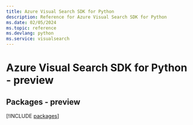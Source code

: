 ```yaml
---
title: Azure Visual Search SDK for Python
description: Reference for Azure Visual Search SDK for Python
ms.date: 02/05/2024
ms.topic: reference
ms.devlang: python
ms.service: visualsearch
---
```

# Azure Visual Search SDK for Python - preview
## Packages - preview
[!INCLUDE [packages](visual-search-index.md)]